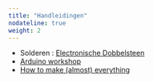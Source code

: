 ```yaml
---
title: "Handleidingen"
nodateline: true
weight: 2
---
```


* Solderen : [Electronische Dobbelsteen](/handleidingen/dobbelsteen/)
* [Arduino workshop](https://arduino.tkkrlab.space/)
* [How to make (almost) everything](/handleidingen/make_everything/)
